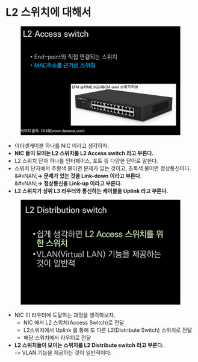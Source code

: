 # L2 스위치에 대해서

<figure><img src="../../../../../.gitbook/assets/image (12) (1) (1).png" alt=""><figcaption></figcaption></figure>

* 이더넷케이블 하나를 NIC 이라고 생각하자.
* **NIC 들이 모이는 L2 스위치를 L2 Access switch 라고 부른다.**
* L2 스위치 단자 하나를 인터페이스, 포트 등 다양한 단어로 말한다.
* 스위치 단자에서 주황색 불이면 문제가 있는 것이고, 초록색 불이면 정상통신이다.\
  &#xNAN;**-> 문제가 있는 것을 Link-down 이라고 부른다.**\
  &#xNAN;**-> 정상통신을 Link-up 이라고 부른다.**
* **L2 스위치가 상위 L3 라우터와 통신하는 케이블을 Uplink 라고 부른다.**

<figure><img src="../../../../../.gitbook/assets/image (13) (1) (1).png" alt=""><figcaption></figcaption></figure>

* NIC 이 라우터에 도달하는 과정을 생각하보자.
  * NIC 에서 L2 스위치(Access Switch)로 전달
  * L2스위치에서 Uplink 를 통해 또 다른 L2(Distribute Switch) 스위치로 전달
  * 해당 스위치에서 라우터로 전달
* **L2 스위치들이 모이는 스위치를 L2 Distribute switch 라고 부른다.**\
  -> VLAN 기능을 제공하는 것이 일반적이다.

